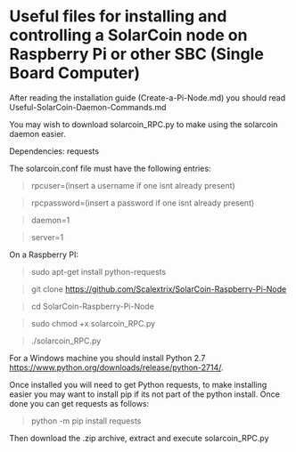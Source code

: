 # Useful files for installing and controlling a SolarCoin node on Raspberry Pi or other SBC (Single Board Computer)

After reading the installation guide (Create-a-Pi-Node.md) you should read Useful-SolarCoin-Daemon-Commands.md

You may wish to download solarcoin_RPC.py to make using the solarcoin daemon easier.

Dependencies: requests

The solarcoin.conf file must have the following entries:
> rpcuser=(insert a username if one isnt already present)

> rpcpassword=(insert a password if one isnt already present)

> daemon=1

> server=1

On a Raspberry PI:

> sudo apt-get install python-requests

> git clone https://github.com/Scalextrix/SolarCoin-Raspberry-Pi-Node

> cd SolarCoin-Raspberry-Pi-Node

> sudo chmod +x solarcoin_RPC.py

> ./solarcoin_RPC.py


For a Windows machine you should install Python 2.7 https://www.python.org/downloads/release/python-2714/.

Once installed you will need to get Python requests,  to make installing easier you may want to install pip if its not part of the python install.  Once done you can get requests as follows:

> python -m pip install requests

Then download the .zip archive, extract and execute solarcoin_RPC.py
